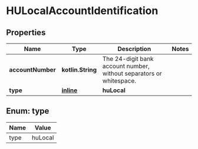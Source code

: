
# HULocalAccountIdentification

## Properties
Name | Type | Description | Notes
------------ | ------------- | ------------- | -------------
**accountNumber** | **kotlin.String** | The 24-digit bank account number, without separators or whitespace. | 
**type** | [**inline**](#Type) | **huLocal** | 


<a name="Type"></a>
## Enum: type
Name | Value
---- | -----
type | huLocal



